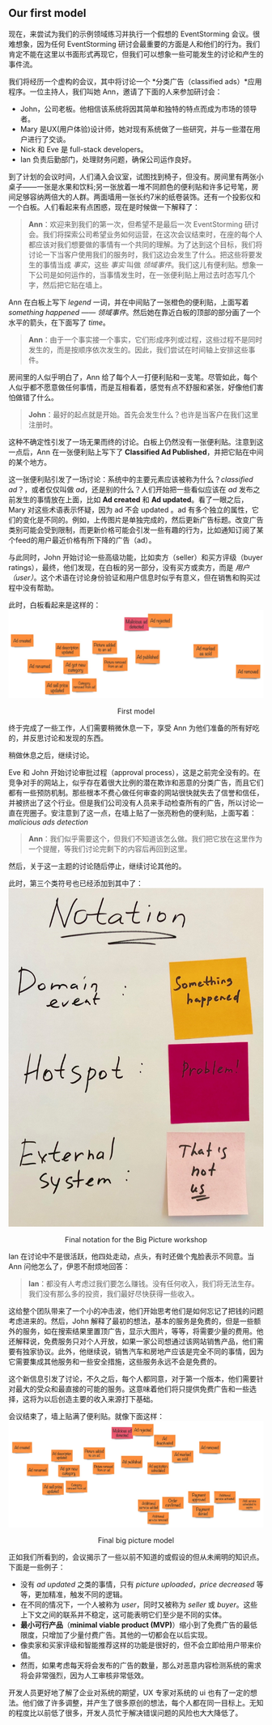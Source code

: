 ## Our first model

现在，来尝试为我们的示例领域练习并执行一个假想的 EventStorming 会议。很难想象，因为任何 EventStorming 研讨会最重要的方面是人和他们的行为。我们肯定不能在这里以书面形式再现它，但我们可以想象一些可能发生的讨论和产生的事件流。

我们将经历一个虚构的会议，其中将讨论一个 *分类广告（classified ads）*应用程序。一位主持人，我们叫她 Ann，邀请了下面的人来参加研讨会：
* John，公司老板。他相信该系统将因其简单和独特的特点而成为市场的领导者。
* Mary 是UX(用户体验)设计师，她对现有系统做了一些研究，并与一些潜在用户进行了交谈。
* Nick 和 Eve 是 full-stack developers。
* Ian 负责后勤部门，处理财务问题，确保公司运作良好。

到了计划的会议时间，人们涌入会议室，试图找到椅子，但没有。房间里有两张小桌子——一张是水果和饮料;另一张放着一堆不同颜色的便利贴和许多记号笔，房间足够容纳两倍大的人群。两面墙用一张长约7米的纸卷装饰。还有一个投影仪和一个白板。人们看起来有点困惑，现在是时候做一下解释了：

> **Ann**：欢迎来到我们的第一次，但希望不是最后一次 EventStorming 研讨会。我们将探索公司希望业务如何运营，在这次会议结束时，在座的每个人都应该对我们想要做的事情有一个共同的理解。为了达到这个目标，我们将讨论一下当客户使用我们的服务时，我们这边会发生了什么。把这些将要发生的事情当成 *事实*，这些 *事实* 叫做 *领域事件*。我们这儿有便利贴。想象一下公司是如何运作的，当事情发生时，在一张便利贴上用过去时态写几个字，然后把它贴在墙上。

Ann 在白板上写下 *legend* 一词，并在中间贴了一张橙色的便利贴，上面写着 *something happened —— 领域事件*。然后她在靠近白板的顶部的部分画了一个水平的箭头，在下面写了 *time*。

> **Ann**：由于一个事实接一个事实，它们形成序列或过程，这些过程不是同时发生的，而是按顺序依次发生的。因此，我们尝试在时间轴上安排这些事件。

房间里的人似乎明白了，Ann 给了每个人一打便利贴和一支笔。尽管如此，每个人似乎都不愿意做任何事情，而是互相看着，感觉有点不舒服和紧张，好像他们害怕做错了什么。

> **John**：最好的起点就是开始。首先会发生什么？也许是当客户在我们这里注册时。

这种不确定性引发了一场无果而终的讨论。白板上仍然没有一张便利贴。注意到这一点后，Ann 在一张便利贴上写下了 **Classified Ad Published**，并把它贴在中间的某个地方。

这一张便利贴引发了一场讨论：系统中的主要元素应该被称为什么？*classified ad*？，或者仅仅叫做 *ad*，还是别的什么？人们开始把一些看似应该在 *ad* 发布之前发生的事情放在上面，比如 **Ad created** 和 **Ad updated**。看了一眼之后，Mary 对这些术语表示怀疑，因为 ad 不会 updated 。ad 有多个独立的属性，它们的变化是不同的。例如，上传图片是单独完成的，然后更新广告标题。改变广告类别可能会受到限制，而更新价格可能会引发一些有趣的行为，比如通知订阅了某个feed的用户最近价格有所下降的广告（ad）。

与此同时，John 开始讨论一些高级功能，比如卖方（seller）和买方评级（buyer ratings），最终，他们发现，在白板的另一部分，没有买方或卖方，而是 *用户（user）*。这个术语在讨论身份验证和用户信息时似乎有意义，但在销售和购买过程中没有帮助。

此时，白板看起来是这样的：
![image](./../images/First-model.png)
<center>First model</center>

终于完成了一些工作，人们需要稍微休息一下，享受 Ann 为他们准备的所有好吃的，并反思讨论和发现的东西。

稍做休息之后，继续讨论。

Eve 和 John 开始讨论审批过程（approval process），这是之前完全没有的。在竞争对手的网站上，似乎存在着很大比例的潜在欺诈和恶意的分类广告，而且它们都有一些预防机制。那些根本不费心做任何审查的网站很快就失去了信誉和信任，并被挤出了这个行业。但是我们公司没有人员来手动检查所有的广告，所以讨论一直在兜圈子。安注意到了这一点，在墙上贴了一张亮粉色的便利贴，上面写着：*malicious ads detection*

> **Ann**：我们似乎需要这个，但我们不知道该怎么做。我们把它放在这里作为一个提醒，等我们讨论完剩下的内容后再回到这里。

然后，关于这一主题的讨论随后停止，继续讨论其他的。

此时，第三个类符号也已经添加到其中了：
![image](./../images/Final-notation-for-the-Big-Picture-workshop.png)
<center>Final notation for the Big Picture workshop</center>

Ian 在讨论中不是很活跃，他四处走动，点头，有时还做个鬼脸表示不同意。当 Ann 问他怎么了，伊恩不耐烦地回答：

> **Ian**：都没有人考虑过我们要怎么赚钱。没有任何收入，我们将无法生存。我们没有那么多的投资，我们最好尽快获得一些收入。

这给整个团队带来了一个小的冲击波，他们开始思考他们是如何忘记了把钱的问题考虑进来的。然后，John 解释了最初的想法，基本的服务是免费的，但是一些额外的服务，如在搜索结果里置顶广告，显示大图片，等等，将需要少量的费用。他还解释说，免费服务只对个人开放，如果一家公司想通过该网站销售产品，他们需要有独家协议。此外，他继续说，销售汽车和房地产应该是完全不同的事情，因为它需要集成其他服务和一些安全措施，这些服务永远不会是免费的。

这个新信息引发了讨论，不久之后，每个人都同意，对于第一个版本，他们需要针对最大的受众和最直接的可能的服务。这意味着他们将只提供免费广告和一些选择，这将为以后创造主要的收入来源打下基础。

会议结束了，墙上贴满了便利贴。就像下面这样：
![image](./../images/Final-big-picture-model.png)
<center>Final big picture model</center>

正如我们所看到的，会议揭示了一些以前不知道的或假设的但从未阐明的知识点。下面是一些例子：
* 没有 *ad updated* 之类的事情，只有 *picture uploaded*，*price decreased* 等等，更加精准，触发不同的逻辑。
* 在不同的情况下，一个人被称为 *user*，同时又被称为 *seller* 或 *buyer*。这些上下文之间的联系并不稳定，这可能表明它们至少是不同的实体。
* **最小可行产品**（**minimal viable product (MVP)**）缩小到了免费广告的最低限度，只增加了少量付费广告。其他的一切都会在以后实现。
* 像卖家和买家评级和智能推荐这样的功能是很好的，但不会立即给用户带来价值。
* 然而，如果考虑每天将会发布的广告的数量，那么对恶意内容检测系统的需求将会非常强烈，因为人工审核非常低效。

开发人员更好地了解了企业对系统的期望，UX 专家对系统的 ui 也有了一定的想法。他们做了许多调整，并产生了很多原创的想法，每个人都在同一目标上。无知的程度比以前低了很多，开发人员忙于解决错误问题的风险也大大降低了。